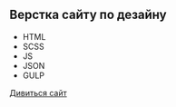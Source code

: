 ## Верстка сайту по дезайну

- HTML
- SCSS
- JS
- JSON
- GULP

[Дивиться сайт]( https://cepera2412.github.io/studio-design/)

